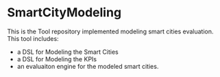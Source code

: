 # SmartCityModeling
This is the Tool repository implemented modeling smart cities evaluation.
This tool includes:
- a DSL for Modeling the Smart Cities
- a DSL for Modeling the KPIs
- an evaluaiton engine for the modeled smart cities. 
